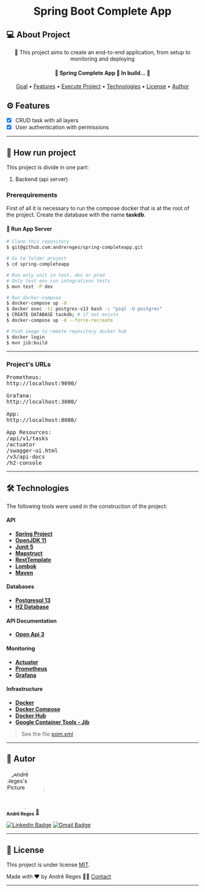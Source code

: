 <h1 align="center">
    Spring Boot Complete App
</h1>

## 💻 About Project

<p align="center">🚀 This project aims to create an end-to-end application, 
from setup to monitoring and deploying</p>

<h4 align="center"> 
	🚧  Spring Complete App 🚀 In build...  🚧
</h4>

<p align="center">
 <a href="#-about-project">Goal</a> •
 <a href="#-features">Features</a> •
 <a href="#-how-run-project">Execute Project</a> •
 <a href="#technologies">Technologies</a> •
 <a href="#license">License</a> • 
 <a href="#author">Author</a>
</p>

## ⚙️ Features

- [x] CRUD task with all layers
- [x] User authentication with permissions

---

## 🚀 How run project

This project is divide in one part:
 
1. Backend (api server)

### Prerequirements

First of all it is necessary to run the compose docker that is at the root of the project.
Create the database with the name **taskdb**.

#### 🎲 Run App Server

```bash
# Clone this repository
$ git@github.com:andrereges/spring-completeapp.git

# Go to folder project
$ cd spring-completeapp

# Run only unit in test, dev or prod
# Only test env run integrations tests
$ mvn test -P dev

# Run docker-compose
$ docker-compose up -d
$ docker exec -ti postgres-v13 bash -c "psql -U postgres"
$ CREATE DATABASE taskdb; # if not exists
$ docker-compose up -d --force-recreate

# Push image to remote repository docker hub
$ docker login
$ mvn jib:build
```
---

### Project's URLs
<pre>
Prometheus:
http://localhost:9090/

Grafana:
http://localhost:3000/

App:
http://localhost:8080/

App Resources:
/api/v1/tasks
/actuator
/swagger-ui.html
/v3/api-docs
/h2-console
</pre>

---

## 🛠 Technologies

The following tools were used in the construction of the project:

#### **API**
- **[Spring Project](https://spring.io/projects)**
- **[OpenJDK 11](https://devdocs.io/openjdk~11/)**
- **[Junit 5](https://junit.org/junit5/docs/current/user-guide/)**
- **[Mapstruct](https://mapstruct.org/documentation/stable/reference/html/)**
- **[RestTemplate](https://docs.spring.io/spring-framework/docs/current/javadoc-api/org/springframework/web/client/RestTemplate.html)**
- **[Lombok](https://projectlombok.org/)**
- **[Maven](https://maven.apache.org/guides/)**

#### **Databases**
- **[Postgresql 13](https://www.postgresql.org/docs/13/index.html)**
- **[H2 Database](https://www.h2database.com/html/main.html)**

#### **API Documentation**
- **[Open Api 3](https://springdoc.org/)**

#### **Monitoring**
- **[Actuator](https://docs.spring.io/spring-boot/docs/current/reference/html/actuator.html)**
- **[Prometheus](https://prometheus.io/docs/prometheus/latest/getting_started/)**
- **[Grafana](https://grafana.com/docs/grafana/latest/?utm_source=grafana_gettingstarted)**

#### **Infrastructure**
- **[Docker](https://docs.docker.com/get-started/)**
- **[Docker Compose](https://docs.docker.com/compose/)**
- **[Docker Hub](https://hub.docker.com/)**
- **[Google Container Tools - Jib](https://github.com/GoogleContainerTools/jib)**

> See the file [pom.xml](https://github.com/andrereges/spring-completeapp/blob/main/pom.xml)


---

## 🦸 Autor

<a href="https://www.linkedin.com/in/andr%C3%AA-reges-38b746a9/">
 <img style="border-radius: 50%;" src="https://avatars.githubusercontent.com/u/18141498?v=4" width="100px;" alt="Andrê Reges's Picture"/>
 <br />
 <sub><b>Andrê Reges</b></sub></a> <a href="https://www.linkedin.com/in/andr%C3%AA-reges-38b746a9/" title="Rocketseat">🚀</a>
 <br />

[![Linkedin Badge](https://img.shields.io/badge/-Andrê-blue?style=flat-square&logo=Linkedin&logoColor=white&link=https://www.linkedin.com/in/andr%C3%AA-reges-38b746a9/)](https://www.linkedin.com/in/andr%C3%AA-reges-38b746a9/)
[![Gmail Badge](https://img.shields.io/badge/-andreriggs90@gmail.com-c14438?style=flat-square&logo=Gmail&logoColor=white&link=mailto:andreriggs90@gmail.com)](mailto:andreriggs90@gmail.com)

---

## 📝 License

This project is under license [MIT](./LICENSE).

Made with ❤️ by Andrê Reges 👋🏽 [Contact](https://www.linkedin.com/in/andr%C3%AA-reges-38b746a9/)

---
